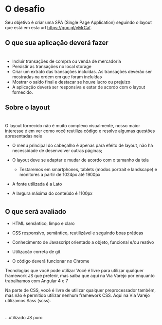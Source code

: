 # O desafio

Seu objetivo é criar uma SPA (Single Page Application) seguindo o layout que está em esta url https://goo.gl/yMrCaf.

## O que sua aplicação deverá fazer

#

- Incluir transações de compra ou venda de mercadoria
- Persistir as transações no local storage
- Criar um extrato das transações incluídas. As transações deverão ser mostradas na ordem em que foram incluídas
- Mostrar o saldo final e destacar se houve lucro ou prejuizo
- A aplicação deverá ser responsiva e estar de acordo com o layout fornecido.

## Sobre o layout

#

O layout fornecido não é muito complexo visualmente, nosso maior interesse é em ver como você reutiliza código e resolve algumas questões apresentadas nele

- O menu principal do cabeçalho é apenas para efeito de layout, não há necessidade de desenvolver outras páginas;

- O layout deve se adaptar e mudar de acordo com o tamanho da tela

  - Testaremos em smartphones, tablets (modos portrait e landscape) e monitores a partir de 1024px até 1900px

- A fonte utilizada é a Lato

- A largura máxima do conteúdo é 1100px

#

## O que será avaliado

- HTML semântico, limpo e claro

- CSS responsivo, semântico, reutilizável e seguindo boas práticas

- Conhecimento de Javascript orientado a objeto, funcional e/ou reativo
- Utilização correta de git
- O código deverá funcionar no Chrome

Tecnologias que você pode utilizar
Você é livre para utilizar qualquer framework JS que preferir, mas saiba que aqui na Via Varejo por enquanto trabalhamos com Angular 4 e 7

Na parte de CSS, você é livre de utilizar qualquer preprocessador também, mas não é permitido utilizar nenhum framework CSS. Aqui na Via Varejo utilizamos Sass (scss).

#

...utilizado JS puro
